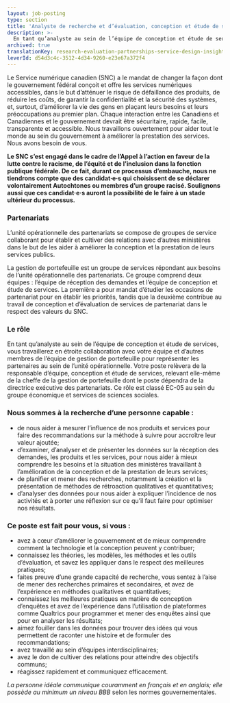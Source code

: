 ```yaml
---
layout: job-posting
type: section
title: 'Analyste de recherche et d’évaluation, conception et étude de services de partenariats'
description: >-
  En tant qu’analyste au sein de l’équipe de conception et étude de services, vous travaillerez en étroite collaboration avec votre équipe et d’autres membres de l’équipe de gestion de portefeuille pour représenter les partenaires au sein de l’unité opérationnelle.  
archived: true
translationKey: research-evaluation-partnerships-service-design-insight
leverId: d54d3c4c-3512-4d34-9260-e23e67a372f4
---
```


Le Service numérique canadien (SNC) a le mandat de changer la façon dont le gouvernement fédéral conçoit et offre les services numériques accessibles, dans le but d’atténuer le risque de défaillance des produits, de réduire les coûts, de garantir la confidentialité et la sécurité des systèmes, et, surtout, d’améliorer la vie des gens en plaçant leurs besoins et leurs préoccupations au premier plan. Chaque interaction entre les Canadiens et Canadiennes et le gouvernement devrait être sécuritaire, rapide, facile, transparente et accessible. Nous travaillons ouvertement pour aider tout le monde au sein du gouvernement à améliorer la prestation des services. Nous avons besoin de vous.

**Le SNC s’est engagé dans le cadre de l’Appel à l’action en faveur de la lutte contre le racisme, de l’équité et de l’inclusion dans la fonction publique fédérale. De ce fait, durant ce processus d’embauche, nous ne tiendrons compte que des candidat·e·s qui choisissent de se déclarer volontairement Autochtones ou membres d’un groupe racisé. Soulignons aussi que ces candidat·e·s auront la possibilité de le faire à un stade ultérieur du processus.**

### Partenariats 
L’unité opérationnelle des partenariats se compose de groupes de service collaborant pour établir et cultiver des relations avec d’autres ministères dans le but de les aider à améliorer la conception et la prestation de leurs services publics.  

La gestion de portefeuille est un groupe de services répondant aux besoins de l’unité opérationnelle des partenariats. Ce groupe comprend deux équipes : l’équipe de réception des demandes et l’équipe de conception et étude de services. La première a pour mandat d’étudier les occasions de partenariat pour en établir les priorités, tandis que la deuxième contribue au travail de conception et d’évaluation de services de partenariat dans le respect des valeurs du SNC. 
  

### Le rôle 
En tant qu’analyste au sein de l’équipe de conception et étude de services, vous travaillerez en étroite collaboration avec votre équipe et d’autres membres de l’équipe de gestion de portefeuille pour représenter les partenaires au sein de l’unité opérationnelle. Votre poste relèvera de la responsable d’équipe, conception et étude de services, relevant elle-même de la cheffe de la gestion de portefeuille dont le poste dépendra de la directrice exécutive des partenariats. Ce rôle est classé EC-05 au sein du groupe économique et services de sciences sociales. 

### Nous sommes à la recherche d’une personne capable :

- de nous aider à mesurer l’influence de nos produits et services pour faire des recommandations sur la méthode à suivre pour accroître leur valeur ajoutée;
- d’examiner, d’analyser et de présenter les données sur la réception des demandes, les produits et les services, pour nous aider à mieux comprendre les besoins et la situation des ministères travaillant à l’amélioration de la conception et de la prestation de leurs services; 
- de planifier et mener des recherches, notamment la création et la présentation de méthodes de rétroaction qualitatives et quantitatives; 
- d’analyser des données pour nous aider à expliquer l’incidence de nos activités et à porter une réflexion sur ce qu’il faut faire pour optimiser nos résultats. 


### Ce poste est fait pour vous, si vous :

- avez à cœur d’améliorer le gouvernement et de mieux comprendre comment la technologie et la conception peuvent y contribuer;
- connaissez les théories, les modèles, les méthodes et les outils d’évaluation, et savez les appliquer dans le respect des meilleures pratiques;
- faites preuve d’une grande capacité de recherche, vous sentez à l’aise de mener des recherches primaires et secondaires, et avez de l’expérience en méthodes qualitatives et quantitatives;
- connaissez les meilleures pratiques en matière de conception d’enquêtes et avez de l’expérience dans l’utilisation de plateformes comme Qualtrics pour programmer et mener des enquêtes ainsi que pour en analyser les résultats;  
- aimez fouiller dans les données pour trouver des idées qui vous permettent de raconter une histoire et de formuler des recommandations;
- avez travaillé au sein d’équipes interdisciplinaires;
- avez le don de cultiver des relations pour atteindre des objectifs communs; 
- réagissez rapidement et communiquez efficacement.

*La personne idéale communique couramment en français et en anglais; elle possède au minimum un niveau BBB* selon les normes gouvernementales. 


